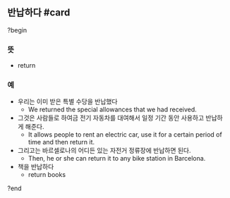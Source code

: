 ## 반납하다 #card
?begin
### 뜻
- return
### 예
- 우리는 이미 받은 특별 수당을 반납했다
	- We returned the special allowances that we had received.
- 그것은 사람들로 하여금 전기 자동차를 대여해서 일정 기간 동안 사용하고 반납하게 해준다.
	- It allows people to rent an electric car, use it for a certain period of time and then return it.
- 그리고는 바르셀로나의 어디든 있는 자전거 정류장에 반납하면 된다.
	- Then, he or she can return it to any bike station in Barcelona.
- 책을 반납하다
	- return books
<!--SR:!2025-07-21,50,250-->
?end


